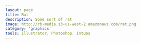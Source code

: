 ```yaml
---
layout: page
title: Rat
description: Some sort of rat
image: http://rb-media.s3-us-west-2.amazonaws.com/rat.png
category: 'graphics'
tools: Illustrator, Photoshop, Intuos
---
```



